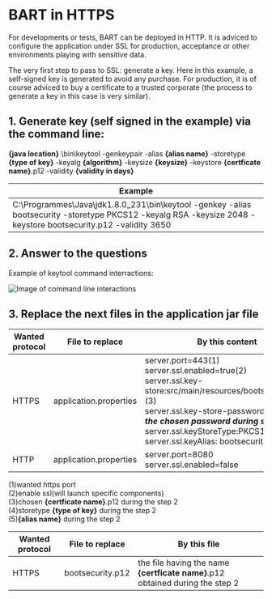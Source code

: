 # BART in HTTPS

For developments or tests, BART can be deployed in HTTP. 
It is adviced to configure the application under SSL for production, acceptance or other environments playing with sensitive data.

The very first step to pass to SSL: generate a key.
Here in this example, a self-signed key is generated to avoid any purchase.
For production, it is of course adviced to buy a certificate to a trusted corporate (the process to generate a key in this case is very similar). 

## 1. Generate key (self signed in the example) via the command line:
**{java location}** \bin\keytool -genkeypair -alias **{alias name}** -storetype **{type of key}** -keyalg **{algorithm}** -keysize **{keysize}** -keystore **{certficate name}**.p12 -validity **{validity in days}**


 Example | 
------------ | 
C:\Programmes\Java\jdk1.8.0_231\bin\keytool -genkey -alias bootsecurity -storetype PKCS12 -keyalg RSA -keysize 2048 -keystore bootsecurity.p12 -validity 3650 | 

## 2. Answer to the questions

Example of keytool command interractions:

![Image of command line interactions](https://github.com/verstdi/bart-docs/edit/master/pics/im00001_generate_key.JPG)

## 3. Replace the next files in the application jar file

 Wanted protocol|File to replace | By this content
------------ | ------------ | ------------ 
HTTPS|application.properties | server.port=443(1) <br>server.ssl.enabled=true(2) <br>server.ssl.key-store:src/main/resources/bootsecurity.p12 (3)<br>server.ssl.key-store-password: ***{put here the chosen password during step 2}*** server.ssl.keyStoreType:PKCS12 (4)<br>server.ssl.keyAlias: bootsecurity(5)
HTTP|application.properties | server.port=8080 <br>server.ssl.enabled=false

(1)wanted https port<br>(2)enable ssl(will launch specific components)<br>(3)chosen **{certficate name}**.p12 during the step 2<br>(4)storetype **{type of key}** during the step 2<br>(5)**{alias name}** during the step 2

 Wanted protocol|File to replace | By this file
------------ | ------------ | ------------ 
HTTPS|bootsecurity.p12 | the file having the name **{certficate name}**.p12 obtained during the step 2
